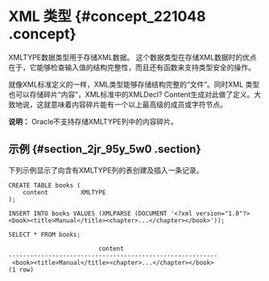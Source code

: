 # XML 类型 {#concept_221048 .concept}

XMLTYPE数据类型用于存储XML数据。 这个数据类型在存储XML数据时的优点在于，它能够检查输入值的结构完整性，而且还有函数来支持类型安全的操作。

就像XML标准定义的一样，XML类型能够存储结构完整的“文件”。同时XML 类型也可以存储碎片“内容”，XML标准中的XMLDecl? Content生成对此做了定义。大致地说，这就意味着内容碎片能有一个以上最高级的成员或字符节点。

**说明：** Oracle不支持存储XMLTYPE列中的内容碎片。

## 示例 {#section_2jr_95y_5w0 .section}

下列示例显示了向含有XMLTYPE列的表创建及插入一条记录。

``` {#codeblock_50d_q1n_m0b}
CREATE TABLE books (
    content         XMLTYPE
);

INSERT INTO books VALUES (XMLPARSE (DOCUMENT '<?xml version="1.0"?><book><title>Manual</title><chapter>...</chapter></book>'));

SELECT * FROM books;

                         content
----------------------------------------------------------
 <book><title>Manual</title><chapter>...</chapter></book>
(1 row)			
```

